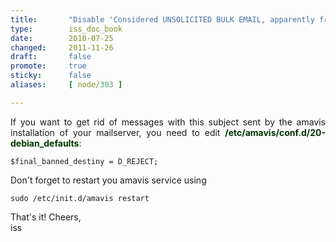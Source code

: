 ```yaml
---
title:       "Disable 'Considered UNSOLICITED BULK EMAIL, apparently from you'"
type:        iss_doc_book
date:        2010-07-25
changed:     2011-11-26
draft:       false
promote:     true
sticky:      false
aliases:     [ node/303 ]

---
```

<p style="text-align: justify; ">If you want to get rid of messages with this subject sent by the amavis installation of your mailserver, you need to edit&nbsp;<span style="color: rgb(0, 51, 0); "><b>/etc/amavis/conf.d/20-debian_defaults</b></span>:</p>
<code lang="perl">$final_banned_destiny = D_REJECT;</code>
<p>Don't forget to restart you amavis service using</p>
<code lang="bash">sudo /etc/init.d/amavis restart</code>
<p>That's it! Cheers,<br />iss</p>
